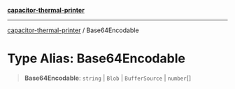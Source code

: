[**capacitor-thermal-printer**](../README.md)

***

[capacitor-thermal-printer](../README.md) / Base64Encodable

# Type Alias: Base64Encodable

> **Base64Encodable**: `string` \| `Blob` \| `BufferSource` \| `number`[]
